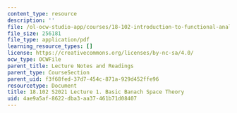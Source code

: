 ```yaml
---
content_type: resource
description: ''
file: /ol-ocw-studio-app/courses/18-102-introduction-to-functional-analysis-spring-2021/4ae9a5af8622dba3aa37461b71d08407_MIT18_102s21_lec1.pdf
file_size: 256181
file_type: application/pdf
learning_resource_types: []
license: https://creativecommons.org/licenses/by-nc-sa/4.0/
ocw_type: OCWFile
parent_title: Lecture Notes and Readings
parent_type: CourseSection
parent_uid: f3f68fed-37d7-454c-871a-929d452ffe96
resourcetype: Document
title: 18.102 S2021 Lecture 1. Basic Banach Space Theory
uid: 4ae9a5af-8622-dba3-aa37-461b71d08407
---
```

